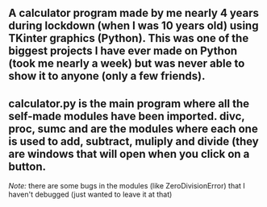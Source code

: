 A calculator program made by me nearly 4 years during lockdown (when I was 10 years old) using TKinter graphics (Python).
This was one of the biggest projects I have ever made on Python (took me nearly a week) but was never able to show it to anyone (only a few friends).
-----------------------------------------------------------------------------------------------------------------------------------------------------------
calculator.py is the main program where all the self-made modules have been imported.
divc, proc, sumc and are the modules where each one is used to add, subtract, muliply and divide (they are windows that will open when you click on a button.
-----------------------------------------------------------------------------------------------------------------------------------------------------------------
*Note:* there are some bugs in the modules (like ZeroDivisionError) that I haven't debugged (just wanted to leave it at that)
